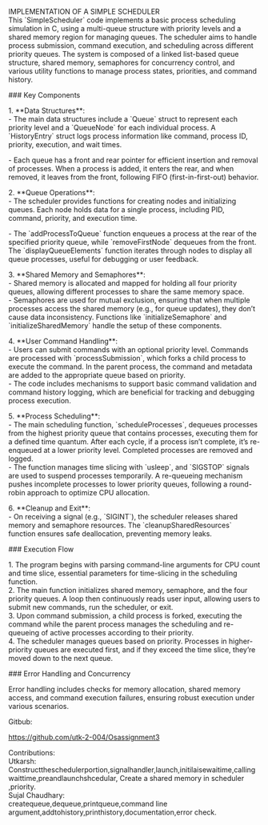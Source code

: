 IMPLEMENTATION OF A SIMPLE SCHEDULER  
This \`SimpleScheduler\` code implements a basic process scheduling simulation in C, using a multi-queue structure with priority levels and a shared memory region for managing queues. The scheduler aims to handle process submission, command execution, and scheduling across different priority queues. The system is composed of a linked list-based queue structure, shared memory, semaphores for concurrency control, and various utility functions to manage process states, priorities, and command history.

\#\#\# Key Components

1\. \*\*Data Structures\*\*:  
   \- The main data structures include a \`Queue\` struct to represent each priority level and a \`QueueNode\` for each individual process. A \`HistoryEntry\` struct logs process information like command, process ID, priority, execution, and wait times.

   \- Each queue has a front and rear pointer for efficient insertion and removal of processes. When a process is added, it enters the rear, and when removed, it leaves from the front, following FIFO (first-in-first-out) behavior.

2\. \*\*Queue Operations\*\*:  
   \- The scheduler provides functions for creating nodes and initializing queues. Each node holds data for a single process, including PID, command, priority, and execution time. 

   \- The \`addProcessToQueue\` function enqueues a process at the rear of the specified priority queue, while \`removeFirstNode\` dequeues from the front. The \`displayQueueElements\` function iterates through nodes to display all queue processes, useful for debugging or user feedback.

3\. \*\*Shared Memory and Semaphores\*\*:  
   \- Shared memory is allocated and mapped for holding all four priority queues, allowing different processes to share the same memory space.  
   \- Semaphores are used for mutual exclusion, ensuring that when multiple processes access the shared memory (e.g., for queue updates), they don’t cause data inconsistency. Functions like \`initializeSemaphore\` and \`initializeSharedMemory\` handle the setup of these components.

4\. \*\*User Command Handling\*\*:  
   \- Users can submit commands with an optional priority level. Commands are processed with \`processSubmission\`, which forks a child process to execute the command. In the parent process, the command and metadata are added to the appropriate queue based on priority.  
   \- The code includes mechanisms to support basic command validation and command history logging, which are beneficial for tracking and debugging process execution.

5\. \*\*Process Scheduling\*\*:  
   \- The main scheduling function, \`scheduleProcesses\`, dequeues processes from the highest priority queue that contains processes, executing them for a defined time quantum. After each cycle, if a process isn’t complete, it’s re-enqueued at a lower priority level. Completed processes are removed and logged.  
   \- The function manages time slicing with \`usleep\`, and \`SIGSTOP\` signals are used to suspend processes temporarily. A re-queueing mechanism pushes incomplete processes to lower priority queues, following a round-robin approach to optimize CPU allocation.

6\. \*\*Cleanup and Exit\*\*:  
   \- On receiving a signal (e.g., \`SIGINT\`), the scheduler releases shared memory and semaphore resources. The \`cleanupSharedResources\` function ensures safe deallocation, preventing memory leaks.

\#\#\# Execution Flow

1\. The program begins with parsing command-line arguments for CPU count and time slice, essential parameters for time-slicing in the scheduling function.  
2\. The main function initializes shared memory, semaphore, and the four priority queues. A loop then continuously reads user input, allowing users to submit new commands, run the scheduler, or exit.  
3\. Upon command submission, a child process is forked, executing the command while the parent process manages the scheduling and re-queueing of active processes according to their priority.  
4\. The scheduler manages queues based on priority. Processes in higher-priority queues are executed first, and if they exceed the time slice, they’re moved down to the next queue.

\#\#\# Error Handling and Concurrency

Error handling includes checks for memory allocation, shared memory access, and command execution failures, ensuring robust execution under various scenarios.

Gitbub:

https://github.com/utk-2-004/Osassignment3

Contributions:  
Utkarsh: Constructtheschedulerportion,signalhandler,launch,initilaisewaitime,calling waittime,preandlaunchshcedular, Create a shared memory in scheduler ,priority.  
Sujal Chaudhary:  
 createqueue,dequeue,printqueue,command line argument,addtohistory,printhistory,documentation,error check.

